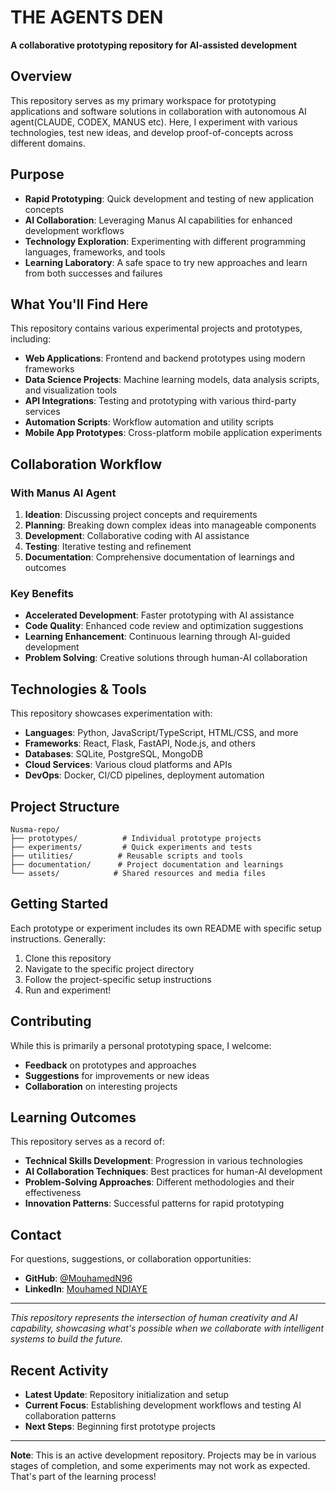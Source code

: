 # THE AGENTS DEN

**A collaborative prototyping repository for AI-assisted development**

## Overview

This repository serves as my primary workspace for prototyping applications and software solutions in collaboration with autonomous AI agent(CLAUDE, CODEX, MANUS etc). Here, I experiment with various technologies, test new ideas, and develop proof-of-concepts across different domains.

## Purpose

- **Rapid Prototyping**: Quick development and testing of new application concepts
- **AI Collaboration**: Leveraging Manus AI capabilities for enhanced development workflows
- **Technology Exploration**: Experimenting with different programming languages, frameworks, and tools
- **Learning Laboratory**: A safe space to try new approaches and learn from both successes and failures

## What You'll Find Here

This repository contains various experimental projects and prototypes, including:

- **Web Applications**: Frontend and backend prototypes using modern frameworks
- **Data Science Projects**: Machine learning models, data analysis scripts, and visualization tools
- **API Integrations**: Testing and prototyping with various third-party services
- **Automation Scripts**: Workflow automation and utility scripts
- **Mobile App Prototypes**: Cross-platform mobile application experiments

## Collaboration Workflow

### With Manus AI Agent

1. **Ideation**: Discussing project concepts and requirements
2. **Planning**: Breaking down complex ideas into manageable components
3. **Development**: Collaborative coding with AI assistance
4. **Testing**: Iterative testing and refinement
5. **Documentation**: Comprehensive documentation of learnings and outcomes

### Key Benefits

- **Accelerated Development**: Faster prototyping with AI assistance
- **Code Quality**: Enhanced code review and optimization suggestions
- **Learning Enhancement**: Continuous learning through AI-guided development
- **Problem Solving**: Creative solutions through human-AI collaboration

## Technologies & Tools

This repository showcases experimentation with:

- **Languages**: Python, JavaScript/TypeScript, HTML/CSS, and more
- **Frameworks**: React, Flask, FastAPI, Node.js, and others
- **Databases**: SQLite, PostgreSQL, MongoDB
- **Cloud Services**: Various cloud platforms and APIs
- **DevOps**: Docker, CI/CD pipelines, deployment automation

## Project Structure

```
Nusma-repo/
├── prototypes/          # Individual prototype projects
├── experiments/         # Quick experiments and tests
├── utilities/          # Reusable scripts and tools
├── documentation/      # Project documentation and learnings
└── assets/            # Shared resources and media files
```

## Getting Started

Each prototype or experiment includes its own README with specific setup instructions. Generally:

1. Clone this repository
2. Navigate to the specific project directory
3. Follow the project-specific setup instructions
4. Run and experiment!

## Contributing

While this is primarily a personal prototyping space, I welcome:

- **Feedback** on prototypes and approaches
- **Suggestions** for improvements or new ideas
- **Collaboration** on interesting projects

## Learning Outcomes

This repository serves as a record of:

- **Technical Skills Development**: Progression in various technologies
- **AI Collaboration Techniques**: Best practices for human-AI development
- **Problem-Solving Approaches**: Different methodologies and their effectiveness
- **Innovation Patterns**: Successful patterns for rapid prototyping

## Contact

For questions, suggestions, or collaboration opportunities:

- **GitHub**: [@MouhamedN96](https://github.com/MouhamedN96)
- **LinkedIn**: [Mouhamed NDIAYE](https://www.linkedin.com/in/moh749)

---

*This repository represents the intersection of human creativity and AI capability, showcasing what's possible when we collaborate with intelligent systems to build the future.*

## Recent Activity

- **Latest Update**: Repository initialization and setup
- **Current Focus**: Establishing development workflows and testing AI collaboration patterns
- **Next Steps**: Beginning first prototype projects

---

**Note**: This is an active development repository. Projects may be in various stages of completion, and some experiments may not work as expected. That's part of the learning process!
